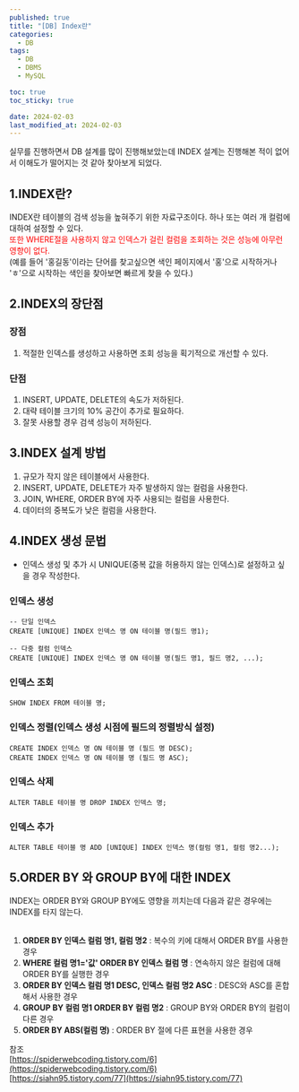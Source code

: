 ```yaml
---
published: true
title: "[DB] Index란"  
categories:
  - DB
tags:
  - DB
  - DBMS
  - MySQL

toc: true
toc_sticky: true

date: 2024-02-03
last_modified_at: 2024-02-03
---
```

실무를 진행하면서 DB 설계를 많이 진행해보았는데 INDEX 설계는 진행해본 적이 없어서 이해도가 떨어지는 것 같아 찾아보게 되었다.

## 1.INDEX란?
INDEX란 테이블의 검색 성능을 높혀주기 위한 자료구조이다. 하나 또는 여러 개 컬럼에 대하여 설정할 수 있다. <br>
<span style='color: red'>또한 WHERE절을 사용하지 않고 인덱스가 걸린 컬럼을 조회하는 것은 성능에 아무런 영향이 없다.</span><br>
(예를 들어 '홍길동'이라는 단어를 찾고싶으면 색인 페이지에서 '홍'으로 시작하거나 'ㅎ'으로 시작하는 색인을 찾아보면 빠르게 찾을 수 있다.)

## 2.INDEX의 장단점
### 장점
1. 적절한 인덱스를 생성하고 사용하면 조회 성능을 획기적으로 개선할 수 있다.

### 단점
1. INSERT, UPDATE, DELETE의 속도가 저하된다.
2. 대략 테이블 크기의 10% 공간이 추가로 필요하다.
3. 잘못 사용할 경우 검색 성능이 저하된다.

## 3.INDEX 설계 방법
1. 규모가 작지 않은 테이블에서 사용한다.
2. INSERT, UPDATE, DELETE가 자주 발생하지 않는 컬럼을 사용한다. 
3. JOIN, WHERE, ORDER BY에 자주 사용되는 컬럼을 사용한다.
4. 데이터의 중복도가 낮은 컬럼을 사용한다.

## 4.INDEX 생성 문법
* 인덱스 생성 및 추가 시 UNIQUE(중복 값을 허용하지 않는 인덱스)로 설정하고 싶을 경우 작성한다.

### 인덱스 생성
```
-- 단일 인덱스
CREATE [UNIQUE] INDEX 인덱스 명 ON 테이블 명(필드 명1);

-- 다중 컬럼 인덱스
CREATE [UNIQUE] INDEX 인덱스 명 ON 테이블 명(필드 명1, 필드 명2, ...);
```

### 인덱스 조회
```
SHOW INDEX FROM 테이블 명;
```

### 인덱스 정렬(인덱스 생성 시점에 필드의 정렬방식 설정)
```
CREATE INDEX 인덱스 명 ON 테이블 명 (필드 명 DESC);
CREATE INDEX 인덱스 명 ON 테이블 명 (필드 명 ASC);
```

### 인덱스 삭제
```
ALTER TABLE 테이블 명 DROP INDEX 인덱스 명;
```

### 인덱스 추가
```
ALTER TABLE 테이블 명 ADD [UNIQUE] INDEX 인덱스 명(컬럼 명1, 컬럼 명2...);
```

## 5.ORDER BY 와 GROUP BY에 대한 INDEX
INDEX는 ORDER BY와 GROUP BY에도 영향을 끼치는데 다음과 같은 경우에는 INDEX를 타지 않는다.<br><br>

1. <b>ORDER BY 인덱스 컬럼 명1, 컬럼 명2</b> : 복수의 키에 대해서 ORDER BY를 사용한 경우<br>
2. <b>WHERE 컬럼 명1='값' ORDER BY 인덱스 컬럼 명</b> : 연속하지 않은 컬럼에 대해 ORDER BY를 실행한 경우<br>
3. <b>ORDER BY 인덱스 컬럼 명1 DESC, 인덱스 컬럼 명2 ASC</b> : DESC와 ASC를 혼합해서 사용한 경우<br>
4. <b>GROUP BY 컬럼 명1 ORDER BY 컬럼 명2</b> : GROUP BY와 ORDER BY의 컬럼이 다른 경우<br>
5. <b>ORDER BY ABS(컬럼 명)</b> : ORDER BY 절에 다른 표현을 사용한 경우<br>


참조<br>
[https://spiderwebcoding.tistory.com/6](https://spiderwebcoding.tistory.com/6)<br>
[https://siahn95.tistory.com/77](https://siahn95.tistory.com/77)<br>